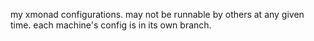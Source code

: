my xmonad configurations. may not be runnable by others at any given time.
each machine's config is in its own branch.
